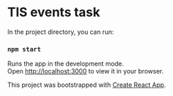 # TIS events task

In the project directory, you can run:

### `npm start`

Runs the app in the development mode.\
Open [http://localhost:3000](http://localhost:3000) to view it in your browser.


This project was bootstrapped with [Create React App](https://github.com/facebook/create-react-app).
